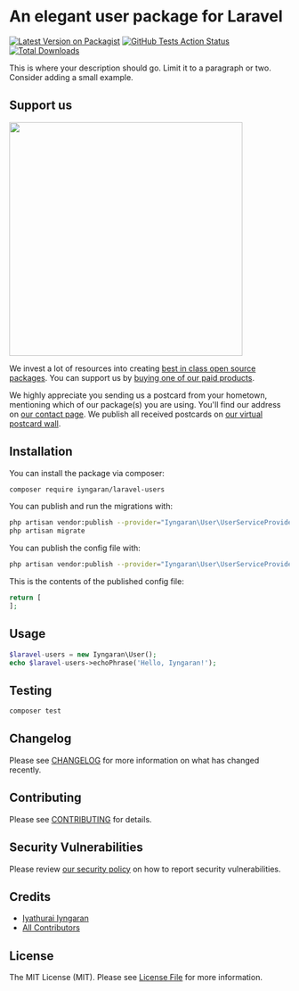 # An elegant user package for Laravel

[![Latest Version on Packagist](https://img.shields.io/packagist/v/iyngaran/laravel-users.svg?style=flat-square)](https://packagist.org/packages/iyngaran/laravel-users)
[![GitHub Tests Action Status](https://img.shields.io/github/workflow/status/iyngaran/laravel-users/run-tests?label=tests)](https://github.com/iyngaran/laravel-users/actions?query=workflow%3ATests+branch%3Amaster)
[![Total Downloads](https://img.shields.io/packagist/dt/iyngaran/laravel-users.svg?style=flat-square)](https://packagist.org/packages/iyngaran/laravel-users)


This is where your description should go. Limit it to a paragraph or two. Consider adding a small example.

## Support us

[<img src="https://github-ads.s3.eu-central-1.amazonaws.com/package-laravel-users-laravel.jpg?t=1" width="419px" />](https://spatie.be/github-ad-click/package-laravel-users-laravel)

We invest a lot of resources into creating [best in class open source packages](https://spatie.be/open-source). You can support us by [buying one of our paid products](https://spatie.be/open-source/support-us).

We highly appreciate you sending us a postcard from your hometown, mentioning which of our package(s) you are using. You'll find our address on [our contact page](https://spatie.be/about-us). We publish all received postcards on [our virtual postcard wall](https://spatie.be/open-source/postcards).

## Installation

You can install the package via composer:

```bash
composer require iyngaran/laravel-users
```

You can publish and run the migrations with:

```bash
php artisan vendor:publish --provider="Iyngaran\User\UserServiceProvider" --tag="laravel-users-migrations"
php artisan migrate
```

You can publish the config file with:
```bash
php artisan vendor:publish --provider="Iyngaran\User\UserServiceProvider" --tag="laravel-users-config"
```

This is the contents of the published config file:

```php
return [
];
```

## Usage

```php
$laravel-users = new Iyngaran\User();
echo $laravel-users->echoPhrase('Hello, Iyngaran!');
```

## Testing

```bash
composer test
```

## Changelog

Please see [CHANGELOG](CHANGELOG.md) for more information on what has changed recently.

## Contributing

Please see [CONTRIBUTING](.github/CONTRIBUTING.md) for details.

## Security Vulnerabilities

Please review [our security policy](../../security/policy) on how to report security vulnerabilities.

## Credits

- [Iyathurai Iyngaran](https://github.com/iyngaran)
- [All Contributors](../../contributors)

## License

The MIT License (MIT). Please see [License File](LICENSE.md) for more information.
